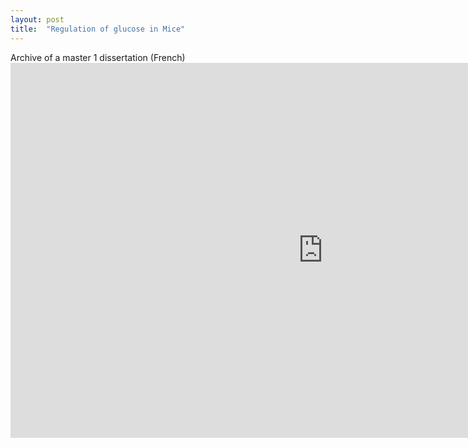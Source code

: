 ```yaml
---
layout: post
title:  "Regulation of glucose in Mice"
---
```


Archive of a master 1 dissertation (French)
<embed src="https://kenzakadri.github.io/assets/docs/TutoredProject.pdf" width="1000" height="600" />
